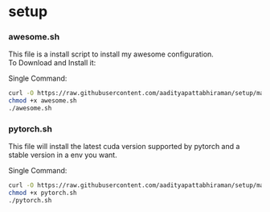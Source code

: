 # setup
 
### awesome.sh
This file is a install script to install my awesome configuration.  
To Download and Install it:   

Single Command:
```bash
curl -O https://raw.githubusercontent.com/aadityapattabhiraman/setup/main/awesome.sh
chmod +x awesome.sh  
./awesome.sh
```

### pytorch.sh
This file will install the latest cuda version supported by pytorch and a stable version in a env you want.  

Single Command:
```bash
curl -O https://raw.githubusercontent.com/aadityapattabhiraman/setup/main/pytorch.sh
chmod +x pytorch.sh  
./pytorch.sh
```